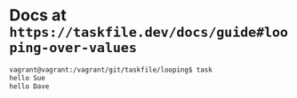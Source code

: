 # Docs at `https://taskfile.dev/docs/guide#looping-over-values`

```bash
vagrant@vagrant:/vagrant/git/taskfile/looping$ task
hello Sue
hello Dave
```
